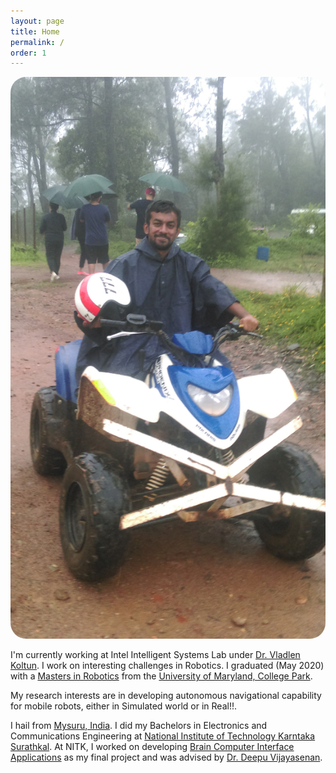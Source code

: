 ```yaml
---
layout: page
title: Home
permalink: /
order: 1
---
```


<div>
<img class="col one right" style="border-radius: 25px" src="/assets/img/about.jpg">
  
<p>
I'm currently working at Intel Intelligent Systems Lab under <a href="http://vladlen.info/">Dr. Vladlen Koltun</a>. I work on interesting challenges in Robotics. I graduated (May 2020) with a <a href="https://robotics.umd.edu/">Masters in Robotics</a> from the <a href="https://eng.umd.edu/">University of Maryland, College Park</a>.
</p>

<p>
My research interests are in developing autonomous navigational capability for mobile robots, either in Simulated world or in Real!!.
</p>

<p>
I hail from <a href="https://en.wikipedia.org/wiki/Mysore">Mysuru, India</a>. I did my Bachelors in Electronics and Communications Engineering at  <a href="https://www.nitk.ac.in/">National Institute of Technology Karntaka Surathkal</a>. At NITK, I worked on developing <a href="https://www.youtube.com/watch?v=687DesAL3YE">Brain Computer Interface Applications</a> as my final project and was advised by <a href="http://www.ece.nitk.ac.in/faculty/deepu-vijayasenan">Dr. Deepu Vijayasenan</a>.
</p>
</div>

